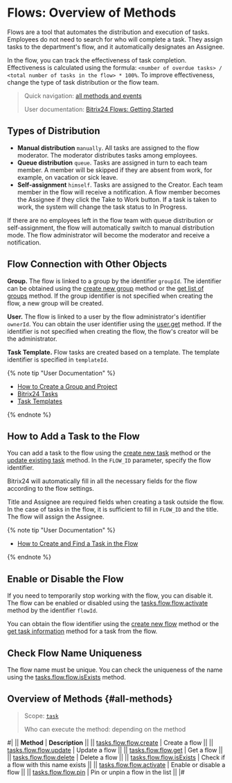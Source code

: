 # Flows: Overview of Methods

Flows are a tool that automates the distribution and execution of tasks. Employees do not need to search for who will complete a task. They assign tasks to the department's flow, and it automatically designates an Assignee.

In the flow, you can track the effectiveness of task completion. Effectiveness is calculated using the formula: `<number of overdue tasks> / <total number of tasks in the flow> * 100%`. To improve effectiveness, change the type of task distribution or the flow team.

> Quick navigation: [all methods and events](#all-methods) 
> 
> User documentation: [Bitrix24 Flows: Getting Started](https://helpdesk.bitrix24.com/open/21415178/) 

## Types of Distribution

- **Manual distribution** `manually`. All tasks are assigned to the flow moderator. The moderator distributes tasks among employees.
- **Queue distribution** `queue`. Tasks are assigned in turn to each team member. A member will be skipped if they are absent from work, for example, on vacation or sick leave.
- **Self-assignment** `himself`. Tasks are assigned to the Creator. Each team member in the flow will receive a notification. A flow member becomes the Assignee if they click the Take to Work button. If a task is taken to work, the system will change the task status to In Progress.

If there are no employees left in the flow team with queue distribution or self-assignment, the flow will automatically switch to manual distribution mode. The flow administrator will become the moderator and receive a notification.

## Flow Connection with Other Objects

**Group.** The flow is linked to a group by the identifier `groupId`. The identifier can be obtained using the [create new group](../../sonet-group/sonet-group-create.md) method or the [get list of groups](../../sonet-group/socialnetwork-api-workgroup-list.md) method. If the group identifier is not specified when creating the flow, a new group will be created.

**User.** The flow is linked to a user by the flow administrator's identifier `ownerId`. You can obtain the user identifier using the [user.get](../../user/user-get.md) method. If the identifier is not specified when creating the flow, the flow's creator will be the administrator.

**Task Template.** Flow tasks are created based on a template. The template identifier is specified in `templateId`.

{% note tip "User Documentation" %}

- [How to Create a Group and Project](https://helpdesk.bitrix24.com/open/22796428/)
- [Bitrix24 Tasks](https://helpdesk.bitrix24.com/open/18034564/)
- [Task Templates](https://helpdesk.bitrix24.com/open/20883624/)

{% endnote %}

## How to Add a Task to the Flow

You can add a task to the flow using the [create new task](../tasks-task-add.md) method or the [update existing task](../tasks-task-update.md) method. In the `FLOW_ID` parameter, specify the flow identifier.

Bitrix24 will automatically fill in all the necessary fields for the flow according to the flow settings.

Title and Assignee are required fields when creating a task outside the flow. In the case of tasks in the flow, it is sufficient to fill in `FLOW_ID` and the title. The flow will assign the Assignee.

{% note tip "User Documentation" %}

- [How to Create and Find a Task in the Flow](https://helpdesk.bitrix24.com/open/21438552/)

{% endnote %}

## Enable or Disable the Flow

If you need to temporarily stop working with the flow, you can disable it. The flow can be enabled or disabled using the [tasks.flow.flow.activate](./tasks-flow-flow-activate.md) method by the identifier `flowId`. 

You can obtain the flow identifier using the [create new flow](./tasks-flow-flow-create.md) method or the [get task information](../tasks-task-get.md) method for a task from the flow.

## Check Flow Name Uniqueness

The flow name must be unique. You can check the uniqueness of the name using the [tasks.flow.flow.isExists](./tasks-flow-flow-is-exists.md) method.

## Overview of Methods {#all-methods}

> Scope: [`task`](../../scopes/permissions.md)
>
> Who can execute the method: depending on the method

#|
|| **Method** | **Description** ||
|| [tasks.flow.flow.create](./tasks-flow-flow-create.md) | Create a flow ||
|| [tasks.flow.flow.update](./tasks-flow-flow-update.md) | Update a flow ||
|| [tasks.flow.flow.get](./tasks-flow-flow-get.md) | Get a flow ||
|| [tasks.flow.flow.delete](./tasks-flow-flow-delete.md) | Delete a flow ||
|| [tasks.flow.flow.isExists](./tasks-flow-flow-is-exists.md) | Check if a flow with this name exists ||
|| [tasks.flow.flow.activate](./tasks-flow-flow-activate.md) | Enable or disable a flow ||
|| [tasks.flow.flow.pin](./tasks-flow-flow-pin.md) | Pin or unpin a flow in the list ||
|#